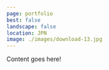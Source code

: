 ```yaml
---
page: portfolio
best: false
landscape: false
location: JPN
image: ./images/download-13.jpg
---
```

Content goes here!
